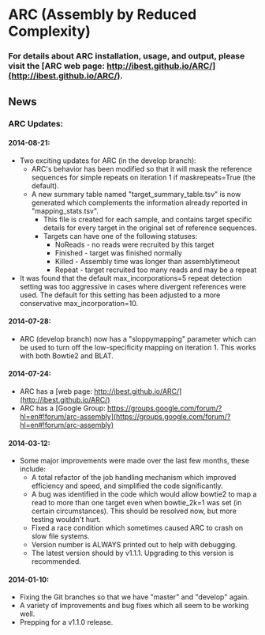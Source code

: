 # ARC (Assembly by Reduced Complexity)

### For details about ARC installation, usage, and output, please visit the [ARC web page: http://ibest.github.io/ARC/](http://ibest.github.io/ARC/).


## News

### ARC Updates:

#### 2014-08-21:
* Two exciting updates for ARC (in the develop branch):
    * ARC's behavior has been modified so that it will mask the reference sequences for simple repeats on iteration 1 if maskrepeats=True (the default).
    * A new summary table named "target_summary_table.tsv" is now generated which complements the information already reported in "mapping_stats.tsv".
        * This file is created for each sample, and contains target specific details for every target in the original set of reference sequences.
        * Targets can have one of the following statuses:
            * NoReads - no reads were recruited by this target
            * Finished - target was finished normally
            * Killed - Assembly time was longer than assemblytimeout
            * Repeat - target recruited too many reads and may be a repeat
* It was found that the default max_incorporations=5 repeat detection setting was too aggressive in cases where divergent references were used. The default for this setting has been adjusted to a more conservative max_incorporation=10.

#### 2014-07-28:
* ARC (develop branch) now has a "sloppymapping" parameter which can be used to turn off the low-specificity mapping on iteration 1. This works with both Bowtie2 and BLAT.

#### 2014-07-24:
* ARC has a [web page: http://ibest.github.io/ARC/](http://ibest.github.io/ARC/)
* ARC has a [Google Group: https://groups.google.com/forum/?hl=en#!forum/arc-assembly](https://groups.google.com/forum/?hl=en#!forum/arc-assembly)

#### 2014-03-12:
* Some major improvements were made over the last few months, these include:
    * A total refactor of the job handling mechanism which improved efficiency and speed, and simplified the code significantly.
    * A bug was identified in the code which would allow bowtie2 to map a read to more than one target even when bowtie_2k=1 was set (in certain circumstances). This should be resolved now, but more testing wouldn't hurt.
    * Fixed a race condition which sometimes caused ARC to crash on slow file systems.
    * Version number is ALWAYS printed out to help with debugging.
    * The latest version should by v1.1.1. Upgrading to this version is recommended.

#### 2014-01-10:
* Fixing the Git branches so that we have "master" and "develop" again.
* A variety of improvements and bug fixes which all seem to be working well.
* Prepping for a v1.1.0 release.
